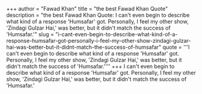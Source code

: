 +++
author = "Fawad Khan"
title = "the best Fawad Khan Quote"
description = "the best Fawad Khan Quote: I can't even begin to describe what kind of a response 'Humsafar' got. Personally, I feel my other show, 'Zindagi Gulzar Hai,' was better, but it didn't match the success of 'Humsafar.'"
slug = "i-cant-even-begin-to-describe-what-kind-of-a-response-humsafar-got-personally-i-feel-my-other-show-zindagi-gulzar-hai-was-better-but-it-didnt-match-the-success-of-humsafar"
quote = '''I can't even begin to describe what kind of a response 'Humsafar' got. Personally, I feel my other show, 'Zindagi Gulzar Hai,' was better, but it didn't match the success of 'Humsafar.''''
+++
I can't even begin to describe what kind of a response 'Humsafar' got. Personally, I feel my other show, 'Zindagi Gulzar Hai,' was better, but it didn't match the success of 'Humsafar.'
